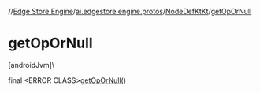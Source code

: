//[Edge Store Engine](../../../index.md)/[ai.edgestore.engine.protos](../index.md)/[NodeDefKtKt](index.md)/[getOpOrNull](get-op-or-null.md)

# getOpOrNull

[androidJvm]\

final &lt;ERROR CLASS&gt;[getOpOrNull](get-op-or-null.md)()

